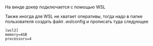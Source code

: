 На винде докер подключается с помощью WSL

Также иногда для WSL не хватает оперативы, тогда надо в папке пользователя создать файл .wslconfig и прописать туда следующее
```
[wsl2]
memory=4GB
processors=4
```